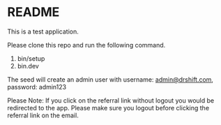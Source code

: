 # README

This is a test application.

Please clone this repo and run the following command.

1. bin/setup
2. bin.dev

The seed will create an admin user with username: admin@drshift.com, password: admin123

Please Note:
If you click on the referral link without logout you would be redirected to the app. Please make sure you logout before clicking the referral link on the email.

